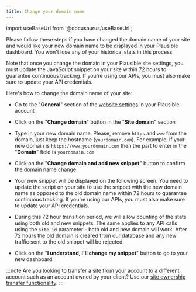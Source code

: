 ```yaml
---
title: Change your domain name
---
```


import useBaseUrl from '@docusaurus/useBaseUrl';

Please follow these steps if you have changed the domain name of your site and would like your new domain name to be displayed in your Plausible dashboard. You won't lose any of your historical stats in this process.

Note that once you change the domain in your Plausible site settings, you must update the JavaScript snippet on your site within 72 hours to guarantee continuous tracking. If you're using our APIs, you must also make sure to update your API credentials.

Here's how to change the domain name of your site:

* Go to the "**General**" section of the [website settings](website-settings.md) in your Plausible account 

* Click on the "**Change domain**" button in the "**Site domain**" section

* Type in your new domain name. Please, remove `https` and `www` from the domain, just keep the hostname (`yourdomain.com`). For example, if your new domain is `https://www.yourdomain.com` then the part to enter in the "**Domain**" field is `yourdomain.com`

* Click on the "**Change domain and add new snippet**" button to confirm the domain name change

* Your new snippet will be displayed on the following screen. You need to update the script on your site to use the snippet with the new domain name as opposed to the old domain name within 72 hours to guarantee continuous tracking. If you're using our APIs, you must also make sure to update your API credentials.

* During this 72 hour transition period, we will allow counting of the stats using both old and new snippets. The same applies to any API calls using the `site_id` parameter - both old and new domain will work. After 72 hours the old domain is cleared from our database and any new traffic sent to the old snippet will be rejected.

* Click on the "**I understand, I'll change my snippet**" button to go to your new dashboard

:::note
Are you looking to transfer a site from your account to a different account such as an account owned by your client? Use our [site ownership transfer functionality](transfer-ownership.md).
:::

